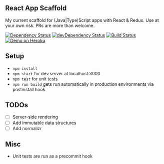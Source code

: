 ## React App Scaffold
My current scaffold for (Java|Type)Script apps with React & Redux. Use at your own risk. PRs are more than welcome.

[![Dependency Status](https://david-dm.org/sambou/react-app-scaffold.svg)](https://david-dm.org/sambou/react-app-scaffold)
[![devDependency Status](https://david-dm.org/sambou/react-app-scaffold/dev-status.svg)](https://david-dm.org/sambou/react-app-scaffold#info=devDependencies)
[![Build Status](https://travis-ci.org/sambou/react-app-scaffold.svg?branch=master)](https://travis-ci.org/sambou/react-app-scaffold)
[![Demo on Heroku](https://img.shields.io/badge/heroku-demo-blue.svg)](https://react-app-scaffold.herokuapp.com)

## Setup
- ```npm install```
- ```npm start``` for dev server at localhost:3000
- ```npm test``` for unit tests
- ```npm run build``` gets run automatically in production environments via postinstall hook

## TODOs
- [ ] Server-side rendering
- [ ] Add immutable data structures
- [ ] Add normalizr

## Misc
- Unit tests are run as a precommit hook

